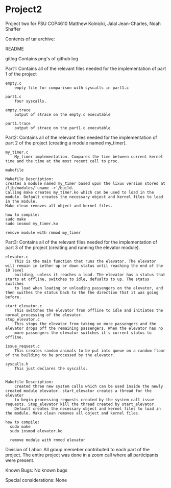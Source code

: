 # Project2
Project two for FSU COP4610 
Matthew Kolnicki, Jalal Jean-Charles, Noah Shaffer

Contents of tar archive:

  README
  
  gitlog
    Contains png's of github log

  Part1:
    Contains all of the relevant files needed for the implementation of part 1 of the project
    
    
    empty.c
        empty file for comparison with syscalls in part1.c
        
    part1.c
        four syscalls.
        
    empty.trace
        output of strace on the empty.c executable
        
    part1.trace
        output of strace on the part1.c executable
    
  Part2:
    Contains all of the relevant files needed for the implementation of part 2 of the project (creating a module named my_timer). 
    
    
    my_timer.c
        My_timer implementation. Compares the time between current kernel time and the time at the most recent call to proc.
        
    makefile
    
    Makefile Description:
    creates a module named my_timer based upon the lixux version stored at /lib/modules/`uname -r`/build. 
    Calling make creates my_timer.ko which can be used to load in the module. Default creates the necessary object and kernel files to load in the module.
    Make clean removes all object and kernel files.
    
    how to compile:
    sudo make
    sudo insmod my_timer.ko
    
    remove module with rmmod my_timer
      
  
  Part3:
    Contains all of the relevant files needed for the implementation of part 3 of the project (creating and running the elevator module).
  
    elevator.c
        This is the main function that runs the elevator. The elevator will remain in iether up or down status until reaching the end of the 10 level 
        building, unless it reaches a load. The elevator has a status that starts at offline, switches to idle, defualts to up. The status switches 
        to load when loading or unloading passengers on the elevator, and then swithes the status back to the the direction that it was going before. 
        
    start_elevator.c
        This switches the elevator from offline to idle and initiates the normal processing of the elevator.
    stop_elevator.c
        This stops the elevator from taking on more passengers and the elevator drops off the remaining passengers. When the elevator has no 
        more passengers the elevator switches it's current status to offline. 
        
    issue_request.c
        This creates random animals to be put into queue on a random floor of the building to be processed by the elevator. 
          
    syscalls.h
        This just declares the syscalls.
    

    Makefile Description:
        created three new system calls which can be used inside the newly created module elevator. start_elevator creates a thread for the elevator 
        to begin processing requests created by the system call issue requests. Stop_elevator kill the thread created by start_elevator. 
        Default creates the necessary object and kernel files to load in the module. Make clean removes all object and kernel files.
    
    how to compile:
      sudo make
      sudo insmod elevator.ko

      remove module with rmmod elevator
      
  

Division of Labor:
  All group memeber contributed to each part of the project. The entire project was done in a zoom call where all participants were present.
  
  Known Bugs:
    No known bugs
  
  Special considerations:
    None

